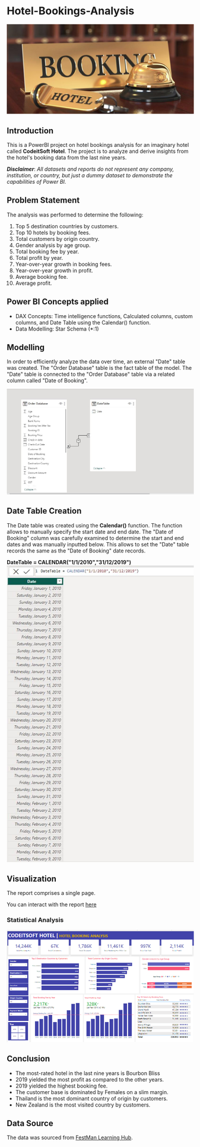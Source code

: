 # Hotel-Bookings-Analysis

![](hotelbookings.jpg)

## Introduction

This is a PowerBI project on hotel bookings analysis for an imaginary hotel called **CodeitSoft Hotel**. The project is to analyze and derive insights from the hotel's booking data from the last nine years.

**_Disclaimer_**: _All datasets and reports do not represent any company, institution, or country, but just a dummy dataset to demonstrate the capabilities of Power BI._ 

## Problem Statement
The analysis was performed to determine the following:

1. Top 5 destination countries by customers.
2. Top 10 hotels by booking fees.
3. Total customers by origin country.
4. Gender analysis by age group.
5. Total booking fee by year.
6. Total profit by year.
7. Year-over-year growth in booking fees.
8. Year-over-year growth in profit.
9. Average booking fee.
10. Average profit.

## Power BI Concepts applied 

- DAX Concepts: Time intelligence functions, Calculated columns, custom columns, and Date Table using the Calendar() function.
- Data Modelling: Star Schema (*:1)

## Modelling
In order to efficiently analyze the data over time, an external "Date" table was created. The "Order Database" table is the fact table of the model. The "Date" table is connected to the "Order Database" table via a related column called "Date of Booking".

![](data-modelling.JPG)

## Date Table Creation
The Date table was created using the **Calendar()** function. The function allows to manually specify the start date and end date. The "Date of Booking" column was carefully examined to determine the start and end dates and was manually inputted below. This allows to set the "Date" table records the same as the "Date of Booking" date records.

**DateTable = CALENDAR("1/1/2010","31/12/2019")**
![](DateTable-Creation.JPG)

## Visualization

The report comprises a single page.


You can interact with the report [here](https://app.powerbi.com/view?r=eyJrIjoiMzg3NGU1MjItNmUwOS00ZmU3LWEwMjMtYTIzNTRhYWE2OTNhIiwidCI6IjNmYzY2NTU5LTE2MDYtNGM2MC1hYjNlLTkyMmM2MGNjYWIyNiJ9)

### Statistical Analysis                           
![](Hotel-Booking-Dashboard.png) 


## Conclusion
- The most-rated hotel in the last nine years is Bourbon Bliss
- 2019 yielded the most profit as compared to the other years.
- 2019 yielded the highest booking fee.
- The customer base is dominated by Females on a slim margin.
- Thailand is the most dominant country of origin by customers.
- New Zealand is the most visited country by customers.

## Data Source
The data was sourced from [FestMan Learning Hub](https://festman.io/).

  










